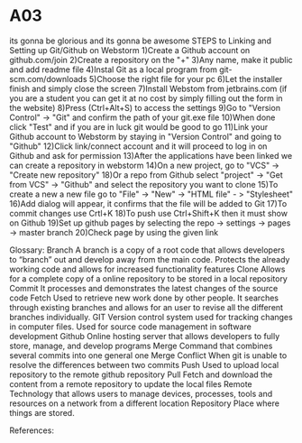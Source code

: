 # A03
its gonna be glorious and its gonna be awesome
STEPS to Linking and Setting up Git/Github on Webstorm
1)Create a Github account on github.com/join
2)Create a repository on the "+"
3)Any name, make it public and add readme file
4)Instal Git as a local program from git-scm.com/downloads
5)Choose the right file for your pc
6)Let the installer finish and simply close the screen
7)Install Webstom from jetbrains.com (if you are a student you can get it at no cost by simply filling out the form in the website)
8)Press (Ctrl+Alt+S) to access the settings
9)Go to "Version Control" -> "Git" and confirm the path of your git.exe file
10)When done click "Test" and if you are in luck git would be good to go
11)Link your Github account to Webstorm by staying in "Version Control" and going to "Github"
12)Click link/connect account and it will proceed to log in on Github and ask for permission
13)After the applications have been linked we can create a repository in webstorm
14)On a new project, go to "VCS" -> "Create new repository"
18)Or a repo from Github select "project" -> "Get from VCS" -> "Github" and select the repository you want to clone
15)To create a new a new file go to "File" -> "New" -> "HTML file" - > "Stylesheet"
16)Add dialog will appear, it confirms that the file will be added to Git
17)To commit changes use Crtl+K
18)To push use Ctrl+Shift+K then it must show on Github
19)Set up github pages by selecting the repo -> settings -> pages -> master branch
20)Check page by using the given link

Glossary:
Branch
A branch is a copy of a root code that allows developers to “branch” out and develop away from the main code. Protects the already working code and allows for increased functionality features
Clone
Allows for a complete copy of a online repository to be stored in a local repository
Commit
It processes and demonstrates the latest changes of the source code
Fetch
Used to retrieve new work done by other people. It searches through existing branches and allows for an user to revise all the different branches individually.
GIT
Version control system used for tracking changes in computer files. Used for source code management in software development
Github
Online hosting server that allows developers to fully store, manage, and develop programs
Merge
Command that combines several commits into one general one
Merge Conflict
When git is unable to resolve the differences between two commits
Push
Used to upload local repository to the remote github repository
Pull
Fetch and download the content from a remote repository to update the local files
Remote
Technology that allows users to manage devices, processes, tools and resources on a network from a different location
Repository
Place where things are stored. 

References:
